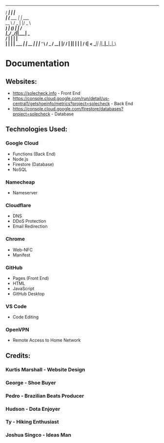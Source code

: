 
   _____       _              
  / ____|     | |             
 | (___   ___ | | ___         
  \___ \ / _ \| |/ _ \        
  ____) | (_) | |  __/        
 |_____/ \___/|_|\___|   _    
  / ____| |             | |   
 | |    | |__   ___  ___| | __
 | |    | '_ \ / _ \/ __| |/ /
 | |____| | | |  __/ (__|   < 
  \_____|_| |_|\___|\___|_|\_\
                              
                              

# Documentation

## Websites:
- https://solecheck.info - Front End
- https://console.cloud.google.com/run/detail/us-central1/getshoeinfo/metrics?project=solecheck - Back End
- https://console.cloud.google.com/firestore/databases?project=solecheck - Database


## Technologies Used:

### Google Cloud
- Functions (Back End)
- Node.js
- Firestore (Database)
- NoSQL

### Namecheap
- Nameserver

### Cloudflare
- DNS  
- DDoS Protection  
- Email Redirection  

### Chrome
- Web-NFC  
- Manifest  

### GitHub
- Pages (Front End)  
- HTML  
- JavaScript  
- GitHub Desktop  

### VS Code
- Code Editing  

### OpenVPN
- Remote Access to Home Network  

## Credits:

### Kurtis Marshall - Website Design  
### George - Shoe Buyer
### Pedro - Brazilian Beats Producer
### Hudson - Dota Enjoyer
### Ty - Hiking Enthusiast
### Joshua Singco - Ideas Man  